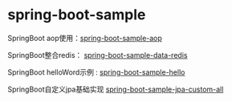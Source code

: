 # spring-boot-sample

SpringBoot aop使用：[spring-boot-sample-aop](https://github.com/souvc/spring-boot-sample/tree/master/spring-boot-sample-aop)

SpringBoot整合redis： [spring-boot-sample-data-redis](https://github.com/souvc/spring-boot-sample/tree/master/spring-boot-sample-data-redis)

SpringBoot helloWord示例 : [spring-boot-sample-hello](https://github.com/souvc/spring-boot-sample/tree/master/spring-boot-sample-hello)

SpringBoot自定义jpa基础实现 [spring-boot-sample-jpa-custom-all](https://github.com/souvc/spring-boot-sample/tree/master/spring-boot-sample-jpa-custom-all)

